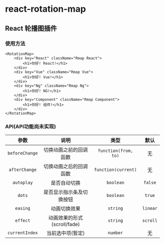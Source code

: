 # react-rotation-map

## React 轮播图插件

### 使用方法

```
<RotationMap>
    <div key="React" className="Rmap React">
        <h1>你好! React!</h1>
    </div>
    <div key="Vue" className="Rmap Vue">
        <h1>你好! Vue!</h1>
    </div>
    <div key="Ng" className="Rmap Ng">
        <h1>你好! NG!</h1>
    </div>
    <div key="Component" className="Rmap Component">
        <h1>你好! 组件!</h1>
    </div>
</RotationMap>
```

### API(API功能尚未实现)

参数|说明|类型|默认
:--:|:--:|:--:|:--:
`beforeChange`|切换动画之前的回调函数|`function(from, to)`|无
`afterChange`|切换动画之后的回调函数|`function(current)`|无
`autoplay`|是否自动切换|`boolean`|`false`
`dots`|是否显示指示条及切换按钮|`boolean`|`true`
`easing`|动画切换效果|`string`|`linear`
`effect`|动画效果的形式(scroll/fade)|`string`|`scroll`
`currentIndex`|当前选中项(暂定)|`number`|无
